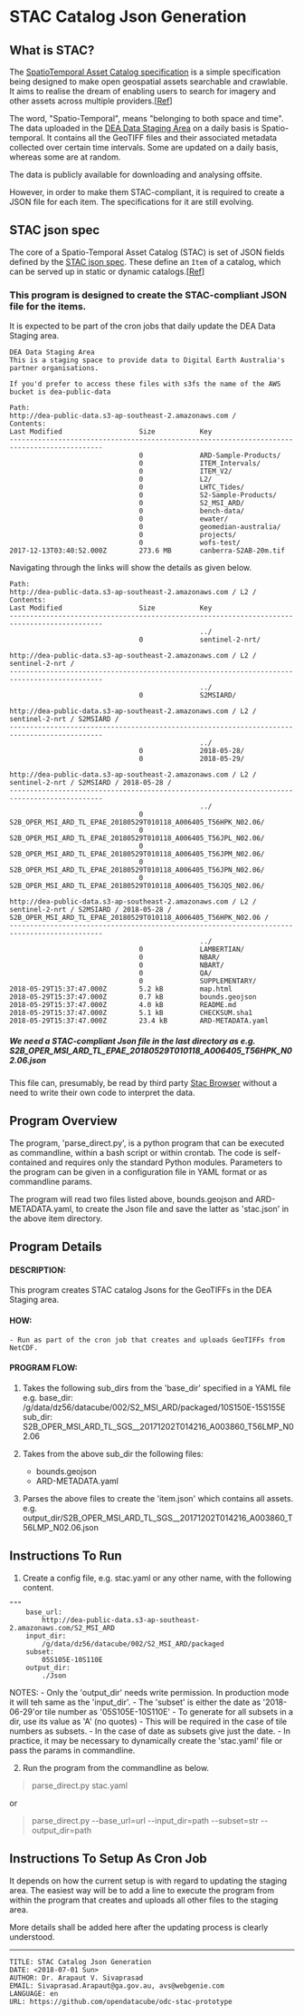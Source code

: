 
# STAC Catalog Json Generation


## What is STAC?
The [SpatioTemporal Asset Catalog specification](https://github.com/radiantearth/stac-spec/) is a simple specification being
designed to make open geospatial assets searchable and crawlable. It aims to realise the dream of enabling users to search for imagery and other assets across multiple providers.[[Ref](https://gist.github.com/omad/da6f740be0ead467c77c80d66701450f#file-spatio-temporal-access-catalogues-org)]

The word, "Spatio-Temporal", means "belonging to both space and time". The data uploaded in the [DEA Data Staging Area](http://dea-public-data.s3-website-ap-southeast-2.amazonaws.com/) on a daily basis is Spatio-temporal. It contains all the GeoTIFF files and their associated metadata collected over certain time intervals. Some are updated on a daily basis, whereas some are at random.

The data is publicly available for downloading and analysing offsite. 

However, in order to make them STAC-compliant, it is required to create a JSON file for each item. The specifications for it are still evolving.

## STAC json spec

The core of a Spatio-Temporal Asset Catalog (STAC) is set of JSON fields defined by the [STAC json spec](https://github.com/radiantearth/stac-spec/blob/master/json-spec/json-spec.md). These define an `Item` of a catalog, which can be served up in static or dynamic catalogs.[[Ref](https://github.com/radiantearth/stac-spec/tree/master/json-spec)] 


### This program is designed to create the STAC-compliant JSON file for the items.

It is expected to be part of the cron jobs that daily update the DEA Data Staging area. 

```
DEA Data Staging Area
This is a staging space to provide data to Digital Earth Australia's partner organisations.

If you'd prefer to access these files with s3fs the name of the AWS bucket is dea-public-data

Path:
http://dea-public-data.s3-ap-southeast-2.amazonaws.com /
Contents:
Last Modified                   Size           Key 
---------------------------------------------------------------------------------------------
                                0              ARD-Sample-Products/
                                0              ITEM_Intervals/
                                0              ITEM_V2/
                                0              L2/
                                0              LHTC_Tides/
                                0              S2-Sample-Products/
                                0              S2_MSI_ARD/
                                0              bench-data/
                                0              ewater/
                                0              geomedian-australia/
                                0              projects/
                                0              wofs-test/
2017-12-13T03:40:52.000Z        273.6 MB       canberra-S2AB-20m.tif
```
Navigating through the links will show the details as given below.

```
Path:
http://dea-public-data.s3-ap-southeast-2.amazonaws.com / L2 /
Contents:
Last Modified                   Size           Key 
---------------------------------------------------------------------------------------------
                                               ../
                                0              sentinel-2-nrt/

http://dea-public-data.s3-ap-southeast-2.amazonaws.com / L2 / sentinel-2-nrt /
---------------------------------------------------------------------------------------------
                                               ../
                                0              S2MSIARD/

http://dea-public-data.s3-ap-southeast-2.amazonaws.com / L2 / sentinel-2-nrt / S2MSIARD /
---------------------------------------------------------------------------------------------
                                               ../
                                0              2018-05-28/
                                0              2018-05-29/
                                
http://dea-public-data.s3-ap-southeast-2.amazonaws.com / L2 / sentinel-2-nrt / S2MSIARD / 2018-05-28 /
---------------------------------------------------------------------------------------------
                                               ../
                                0              S2B_OPER_MSI_ARD_TL_EPAE_20180529T010118_A006405_T56HPK_N02.06/
                                0              S2B_OPER_MSI_ARD_TL_EPAE_20180529T010118_A006405_T56JPL_N02.06/
                                0              S2B_OPER_MSI_ARD_TL_EPAE_20180529T010118_A006405_T56JPM_N02.06/
                                0              S2B_OPER_MSI_ARD_TL_EPAE_20180529T010118_A006405_T56JPN_N02.06/
                                0              S2B_OPER_MSI_ARD_TL_EPAE_20180529T010118_A006405_T56JQS_N02.06/

http://dea-public-data.s3-ap-southeast-2.amazonaws.com / L2 / sentinel-2-nrt / S2MSIARD / 2018-05-28 / S2B_OPER_MSI_ARD_TL_EPAE_20180529T010118_A006405_T56HPK_N02.06 /
---------------------------------------------------------------------------------------------
                                               ../
                                0              LAMBERTIAN/
                                0              NBAR/
                                0              NBART/
                                0              QA/
                                0              SUPPLEMENTARY/
2018-05-29T15:37:47.000Z        5.2 kB         map.html
2018-05-29T15:37:47.000Z        0.7 kB         bounds.geojson
2018-05-29T15:37:47.000Z        4.0 kB         README.md
2018-05-29T15:37:47.000Z        5.1 kB         CHECKSUM.sha1
2018-05-29T15:37:47.000Z        23.4 kB        ARD-METADATA.yaml

```
##### We need a STAC-compliant Json file in the last directory as e.g. S2B_OPER_MSI_ARD_TL_EPAE_20180529T010118_A006405_T56HPK_N02.06.json

This file can, presumably, be read by third party [Stac Browser](http://iserv-stac.netlify.com/) without a need to write their own code to interpret the data.

## Program Overview
The program, 'parse_direct.py', is a python program that can be executed as commandline, within a bash script or within crontab. The code is self-contained and requires only the standard Python modules. Parameters to the program can be given in a configuration file in YAML format or as commandline params.

The program will read two files listed above, bounds.geojson and ARD-METADATA.yaml, to create the Json file and save the latter as 'stac.json' in the above item directory.

## Program Details

#### DESCRIPTION:
This program creates STAC catalog Jsons for the GeoTIFFs in the DEA Staging area.

#### HOW:
    - Run as part of the cron job that creates and uploads GeoTIFFs from NetCDF.

#### PROGRAM FLOW:
1. Takes the following sub_dirs from the 'base_dir' specified in a YAML file
    e.g. base_dir: /g/data/dz56/datacube/002/S2_MSI_ARD/packaged/10S150E-15S155E
         sub_dir: S2B_OPER_MSI_ARD_TL_SGS__20171202T014216_A003860_T56LMP_N02.06

2. Takes from the above sub_dir the following files:
    - bounds.geojson
    - ARD-METADATA.yaml

3. Parses the above files to create the 'item.json' which contains all assets.
    e.g. output_dir/S2B_OPER_MSI_ARD_TL_SGS__20171202T014216_A003860_T56LMP_N02.06.json
    

## Instructions To Run

1. Create a config file, e.g. stac.yaml or any other name, with the following content. 

```
"""
    base_url:
        http://dea-public-data.s3-ap-southeast-2.amazonaws.com/S2_MSI_ARD
    input_dir:
        /g/data/dz56/datacube/002/S2_MSI_ARD/packaged
    subset:
        05S105E-10S110E
    output_dir:
        ./Json
```
NOTES:
    - Only the 'output_dir' needs write permission. In production mode it will teh same as the 'input_dir'.
    - The 'subset' is either the date as '2018-06-29'or tile number as '05S105E-10S110E' 
    - To generate for all subsets in a dir, use its value as 'A' (no quotes)
        - This will be required in the case of tile numbers as subsets.
    - In the case of date as subsets give just the date. 
    - In practice, it may be necessary to dynamically create the 'stac.yaml' file or pass the params in commandline.

2. Run the program from the commandline as below.

> parse_direct.py stac.yaml

or

> parse_direct.py --base_url=url --input_dir=path --subset=str --output_dir=path


## Instructions To Setup As Cron Job

It depends on how the current setup is with regard to updating the staging area. The easiest way will be to add a line to execute the program from within the program that creates and uploads all other files to the staging area. 

More details shall be added here after the updating process is clearly understood.

_____________________________________________________________________________________________________________
```
TITLE: STAC Catalog Json Generation
DATE: <2018-07-01 Sun>
AUTHOR: Dr. Arapaut V. Sivaprasad
EMAIL: Sivaprasad.Arapaut@ga.gov.au, avs@webgenie.com
LANGUAGE: en
URL: https://github.com/opendatacube/odc-stac-prototype
```